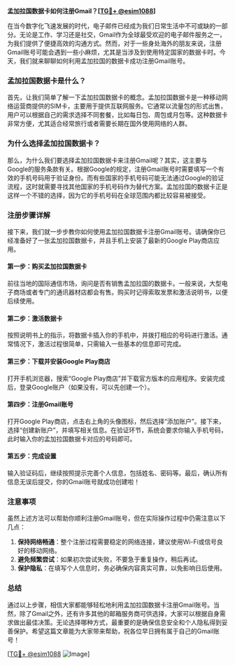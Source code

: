 **孟加拉国数据卡如何注册Gmail？[[TG💪+ @esim1088](https://t.me/s/esim1088)]**

在当今数字化飞速发展的时代，电子邮件已经成为我们日常生活中不可或缺的一部分。无论是工作、学习还是社交，Gmail作为全球最受欢迎的电子邮件服务之一，为我们提供了便捷高效的沟通方式。然而，对于一些身处海外的朋友来说，注册Gmail账号可能会遇到一些小麻烦，尤其是当涉及到使用特定国家的数据卡时。今天，我们就来聊聊如何利用孟加拉国的数据卡成功注册Gmail账号。

### 孟加拉国数据卡是什么？

首先，让我们简单了解一下孟加拉国数据卡的概念。孟加拉国数据卡是一种移动网络运营商提供的SIM卡，主要用于提供互联网服务。它通常以流量包的形式出售，用户可以根据自己的需求选择不同套餐，比如每日包、周包或月包等。这种数据卡非常方便，尤其适合经常旅行或者需要长期在国外使用网络的人群。

### 为什么选择孟加拉国数据卡？

那么，为什么我们要选择孟加拉国数据卡来注册Gmail呢？其实，这主要与Google的服务条款有关。根据Google的规定，注册Gmail账号时需要填写一个有效的手机号码用于验证身份。而有些国家的手机号码可能无法通过Google的验证流程，这时就需要寻找其他国家的手机号码作为替代方案。孟加拉国的数据卡正是这样一个不错的选择，因为它的手机号码在全球范围内都比较容易被接受。

### 注册步骤详解

接下来，我们就一步步教你如何使用孟加拉国数据卡注册Gmail账号。请确保你已经准备好了一张孟加拉国数据卡，并且手机上安装了最新的Google Play商店应用。

#### 第一步：购买孟加拉国数据卡

前往当地的国际通信市场，询问是否有销售孟加拉国的数据卡。一般来说，大型电子商场或者专门的通讯器材店都会有售。购买时记得索取发票和激活说明书，以便后续使用。

#### 第二步：激活数据卡

按照说明书上的指示，将数据卡插入你的手机中，并拨打相应的号码进行激活。通常情况下，激活过程很简单，只需输入一些基本的信息即可完成。

#### 第三步：下载并安装Google Play商店

打开手机浏览器，搜索“Google Play商店”并下载官方版本的应用程序。安装完成后，登录Google账户（如果没有，可以先创建一个）。

#### 第四步：注册Gmail账号

打开Google Play商店，点击右上角的头像图标，然后选择“添加账户”。接下来，选择“创建新账户”，并填写相关信息。在验证环节，系统会要求你输入手机号码，此时输入你的孟加拉国数据卡对应的号码即可。

#### 第五步：完成设置

输入验证码后，继续按照提示完善个人信息，包括姓名、密码等。最后，确认所有信息无误后提交，你的Gmail账号就成功创建啦！

### 注意事项

虽然上述方法可以帮助你顺利注册Gmail账号，但在实际操作过程中仍需注意以下几点：

1. **保持网络畅通**：整个注册过程需要稳定的网络连接，建议使用Wi-Fi或信号良好的移动网络。
2. **避免频繁尝试**：如果初次尝试失败，不要急于重复操作，稍后再试。
3. **保护隐私**：在填写个人信息时，务必确保内容真实可靠，以免影响日后使用。

### 总结

通过以上步骤，相信大家都能够轻松地利用孟加拉国数据卡注册Gmail账号。当然，除了Gmail之外，还有许多其他的邮箱服务商可供选择，大家可以根据自身需求做出最佳决策。无论选择哪种方式，最重要的是确保信息安全和个人隐私得到妥善保护。希望这篇文章能为大家带来帮助，祝各位早日拥有属于自己的Gmail账号！

[[TG💪+ @esim1088](https://t.me/s/esim1088) ![Image](https://i.postimg.cc/4NQfJmqS/Snipaste-2025-05-13-00-14-12.png)]